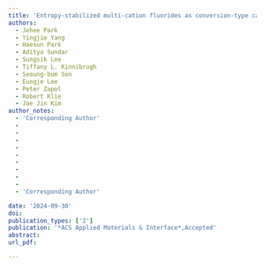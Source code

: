 ```yaml
---
title: 'Entropy-stabilized multi-cation fluorides as conversion-type cathode for Li-ion batteries – impact of element selection'
authors:
  - Jehee Park
  - Yingjie Yang
  - Haesun Park
  - Aditya Sundar
  - Sungsik Lee
  - Tiffany L. Kinnibrugh
  - Seoung-bum Son
  - Eungje Lee
  - Peter Zapol
  - Robert Klie
  - Jae Jin Kim
author_notes:
  - 'Corresponding Author'
  -
  -
  -
  -
  -
  -
  -
  -
  - 
  - 'Corresponding Author'

date: '2024-09-30'
doi: 
publication_types: ['2']
publication: '*ACS Applied Materials & Interface*,Accepted'
abstract: 
url_pdf: 

---
```



<!--- Supplementary notes can be added here, including [code and math](https://wowchemy.com/docs/content/writing-markdown-latex/). --->